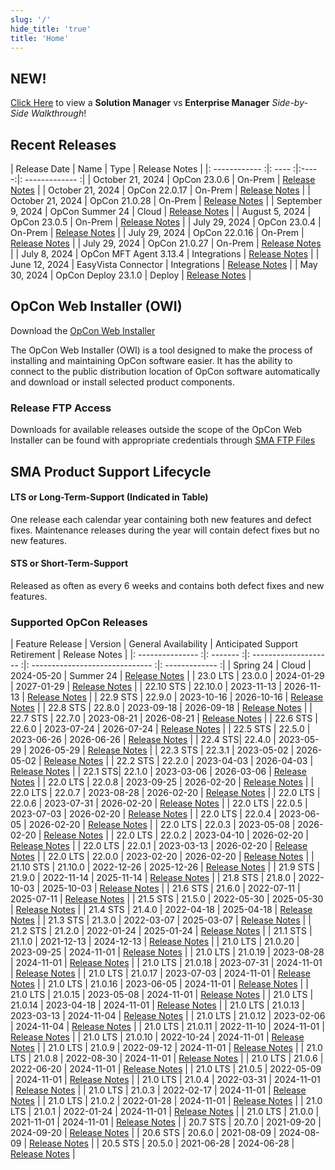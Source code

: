 ```yaml
---
slug: '/'
hide_title: 'true'
title: 'Home'
---
```


## NEW!

[Click Here](sm_vs_em) to view a **Solution Manager** vs **Enterprise Manager** *Side-by-Side Walkthrough*!

## Recent Releases

| Release Date | Name | Type | Release Notes |
|: ------------ :|: ---- :|:-----:|: ------------- :|
| October 21, 2024 | OpCon 23.0.6 | On-Prem | [Release Notes](https://help.smatechnologies.com/opcon/core/v23.0/release-notes#opcon-2306) |
| October 21, 2024 | OpCon 22.0.17 | On-Prem | [Release Notes](https://help.smatechnologies.com/opcon/core/v22.0/release-notes#opcon-22017) |
| October 21, 2024 | OpCon 21.0.28 | On-Prem | [Release Notes](https://help.smatechnologies.com/opcon/core/v21.0/release-notes#opcon-21028) | 
| September 9, 2024 | OpCon Summer 24 | Cloud | [Release Notes](https://help.smatechnologies.com/opcon/core/release-notes) |
| August 5, 2024 | OpCon 23.0.5 | On-Prem | [Release Notes](https://help.smatechnologies.com/opcon/core/v23.0/release-notes#opcon-2305) |
| July 29, 2024 | OpCon 23.0.4 | On-Prem | [Release Notes](https://help.smatechnologies.com/opcon/core/v23.0/release-notes#opcon-2304) |
| July 29, 2024 | OpCon 22.0.16 | On-Prem | [Release Notes](https://help.smatechnologies.com/opcon/core/v22.0/release-notes#opcon-22016) |
| July 29, 2024 | OpCon 21.0.27 | On-Prem | [Release Notes](https://help.smatechnologies.com/opcon/core/v21.0/release-notes#opcon-21027) | 
| July 8, 2024 | OpCon MFT Agent 3.13.4 | Integrations | [Release Notes](https://help.smatechnologies.com/opcon/agents/opconmft/release-notes) |
| June 12, 2024 | EasyVista Connector | Integrations | [Release Notes](https://help.smatechnologies.com/opcon/connectors/easyvista/release-notes) |
| May 30, 2024 | OpCon Deploy 23.1.0 | Deploy | [Release Notes](https://help.smatechnologies.com/opcon/deploy/release-notes) |

## OpCon Web Installer (OWI)

Download the [OpCon Web Installer](https://smatechnologies.hosted-by-files.com/OpConPublicUtilities/OpConWebInstaller.zip)

The OpCon Web Installer (OWI) is a tool designed to make the process of installing and maintaining OpCon software easier. It has the ability to connect to the public distribution location of OpCon software automatically and download or install selected product components.

### Release FTP Access

Downloads for available releases outside the scope of the OpCon Web Installer can be found with appropriate credentials through [SMA FTP Files](https://files.smatechnologies.com/files/)

## SMA Product Support Lifecycle

#### LTS or Long-Term-Support (Indicated in Table)

One release each calendar year containing both new features and defect fixes. Maintenance releases during the year will contain defect fixes but no new features.

#### STS or Short-Term-Support

Released as often as every 6 weeks and contains both defect fixes and new features.


### Supported OpCon Releases

| Feature Release | Version | General Availability | Anticipated Support Retirement | Release Notes |
|: --------------- :|: ------- :|: -------------------- :|: ------------------------------ :|: ------------- :|
| Spring 24 | Cloud | 2024-05-20 | Summer 24 | [Release Notes](https://help.smatechnologies.com/opcon/core/release-notes) |
| 23.0 LTS | 23.0.0 | 2024-01-29 | 2027-01-29 | [Release Notes](https://help.smatechnologies.com/opcon/core/v23.0/release-notes#opcon-2300) |
| 22.10 STS | 22.10.0 | 2023-11-13 | 2026-11-13 | [Release Notes](opcon-release-notes-22/#opcon-22100) |
| 22.9 STS | 22.9.0 | 2023-10-16 | 2026-10-16 | [Release Notes](opcon-release-notes-22#opcon-2290) |
| 22.8 STS | 22.8.0 | 2023-09-18 | 2026-09-18 | [Release Notes](opcon-release-notes-22/#opcon-2280) |
| 22.7 STS | 22.7.0 | 2023-08-21 | 2026-08-21 | [Release Notes](opcon-release-notes-22/#opcon-2270) |
| 22.6 STS | 22.6.0 | 2023-07-24 | 2026-07-24 | [Release Notes](opcon-release-notes-22#opcon-2260) |
| 22.5 STS | 22.5.0 | 2023-06-26 | 2026-06-26 | [Release Notes](opcon-release-notes-22/#opcon-2250) |
| 22.4 STS| 22.4.0 | 2023-05-29 | 2026-05-29 | [Release Notes](opcon-release-notes-22/#opcon-2240) |
| 22.3 STS | 22.3.1 | 2023-05-02 | 2026-05-02 | [Release Notes](opcon-release-notes-22/#opcon-2231) |
| 22.2 STS | 22.2.0 | 2023-04-03 | 2026-04-03 | [Release Notes](opcon-release-notes-22/#opcon-2220) |
| 22.1 STS| 22.1.0 | 2023-03-06 | 2026-03-06 | [Release Notes](opcon-release-notes-22/#opcon-2210) |
| 22.0 LTS | 22.0.8 | 2023-09-25 | 2026-02-20 | [Release Notes](https://help.smatechnologies.com/opcon/core/v22.0/release-notes/#opcon-2208) |
| 22.0 LTS | 22.0.7 | 2023-08-28 | 2026-02-20 | [Release Notes](https://help.smatechnologies.com/opcon/core/v22.0/release-notes/#opcon-2207) |
| 22.0 LTS | 22.0.6 | 2023-07-31 | 2026-02-20 | [Release Notes](https://help.smatechnologies.com/opcon/core/v22.0/release-notes/#opcon-2206) |
| 22.0 LTS | 22.0.5 | 2023-07-03 | 2026-02-20 | [Release Notes](https://help.smatechnologies.com/opcon/core/v22.0/release-notes/#opcon-2205) |
| 22.0 LTS | 22.0.4 | 2023-06-05 | 2026-02-20 | [Release Notes](https://help.smatechnologies.com/opcon/core/v22.0/release-notes/#opcon-2204) |
| 22.0 LTS | 22.0.3 | 2023-05-08 | 2026-02-20 | [Release Notes](https://help.smatechnologies.com/opcon/core/v22.0/release-notes/#opcon-2203) |
| 22.0 LTS | 22.0.2 | 2023-04-10 | 2026-02-20 | [Release Notes](https://help.smatechnologies.com/opcon/core/v22.0/release-notes/#opcon-2202) |
| 22.0 LTS | 22.0.1 | 2023-03-13 | 2026-02-20 | [Release Notes](https://help.smatechnologies.com/opcon/core/v22.0/release-notes/#opcon-2201) |
| 22.0 LTS | 22.0.0 | 2023-02-20 | 2026-02-20 | [Release Notes](https://help.smatechnologies.com/opcon/core/v22.0/release-notes/#opcon-2200) |
| 21.10 STS | 21.10.0 | 2022-12-26 | 2025-12-26 | [Release Notes](opcon-release-notes-21/#opcon-21100) |
| 21.9 STS | 21.9.0 | 2022-11-14 | 2025-11-14 | [Release Notes](opcon-release-notes-21/#opcon-2190) |
| 21.8 STS | 21.8.0 | 2022-10-03 | 2025-10-03 | [Release Notes](opcon-release-notes-21/#opcon-2180) |
| 21.6 STS | 21.6.0 | 2022-07-11 | 2025-07-11 | [Release Notes](opcon-release-notes-21/#opcon-2160) |
| 21.5 STS | 21.5.0 | 2022-05-30 | 2025-05-30 | [Release Notes](opcon-release-notes-21/#opcon-2150) |
| 21.4 STS | 21.4.0 | 2022-04-18 | 2025-04-18 | [Release Notes](opcon-release-notes-21/#opcon-2140) |
| 21.3 STS | 21.3.0 | 2022-03-07 | 2025-03-07 | [Release Notes](opcon-release-notes-21/#opcon-2130) |
| 21.2 STS | 21.2.0 | 2022-01-24 | 2025-01-24 | [Release Notes](opcon-release-notes-21/#opcon-2120) |
| 21.1 STS | 21.1.0 | 2021-12-13 | 2024-12-13 | [Release Notes](opcon-release-notes-21/#opcon-2110) |
| 21.0 LTS | 21.0.20 | 2023-09-25 | 2024-11-01 | [Release Notes](https://help.smatechnologies.com/opcon/core/v21.0/release-notes/#opcon-21020) |
| 21.0 LTS | 21.0.19 | 2023-08-28 | 2024-11-01 | [Release Notes](https://help.smatechnologies.com/opcon/core/v21.0/release-notes/#opcon-21019) |
| 21.0 LTS | 21.0.18 | 2023-07-31 | 2024-11-01 | [Release Notes](https://help.smatechnologies.com/opcon/core/v21.0/release-notes/#opcon-21018) |
| 21.0 LTS | 21.0.17 | 2023-07-03 | 2024-11-01 | [Release Notes](https://help.smatechnologies.com/opcon/core/v21.0/release-notes/#opcon-21017) |
| 21.0 LTS | 21.0.16 | 2023-06-05 | 2024-11-01 | [Release Notes](https://help.smatechnologies.com/opcon/core/v21.0/release-notes/#opcon-21016) |
| 21.0 LTS | 21.0.15 | 2023-05-08 | 2024-11-01 | [Release Notes](https://help.smatechnologies.com/opcon/core/v21.0/release-notes/#opcon-21015) |
| 21.0 LTS | 21.0.14 | 2023-04-18 | 2024-11-01 | [Release Notes](https://help.smatechnologies.com/opcon/core/v21.0/release-notes/#opcon-21014) |
| 21.0 LTS | 21.0.13 | 2023-03-13 | 2024-11-04 | [Release Notes](https://help.smatechnologies.com/opcon/core/v21.0/release-notes/#opcon-210130) |
| 21.0 LTS | 21.0.12 | 2023-02-06 | 2024-11-04 | [Release Notes](https://help.smatechnologies.com/opcon/core/v21.0/release-notes/#opcon-21012) |
| 21.0 LTS | 21.0.11 | 2022-11-10 | 2024-11-01 | [Release Notes](https://help.smatechnologies.com/opcon/core/v21.0/release-notes/#opcon-21011) |
| 21.0 LTS | 21.0.10 | 2022-10-24 | 2024-11-01 | [Release Notes](https://help.smatechnologies.com/opcon/core/v21.0/release-notes/#opcon-21012) |
| 21.0 LTS | 21.0.9 | 2022-09-12 | 2024-11-01 | [Release Notes](https://help.smatechnologies.com/opcon/core/v21.0/release-notes/#opcon-2109) |
| 21.0 LTS | 21.0.8 | 2022-08-30 | 2024-11-01 | [Release Notes](https://help.smatechnologies.com/opcon/core/v21.0/release-notes/#opcon-2108) |
| 21.0 LTS | 21.0.6 | 2022-06-20 | 2024-11-01 | [Release Notes](https://help.smatechnologies.com/opcon/core/v21.0/release-notes/#opcon-2106) |
| 21.0 LTS | 21.0.5 | 2022-05-09 | 2024-11-01 | [Release Notes](https://help.smatechnologies.com/opcon/core/v21.0/release-notes/#opcon-2105) |
| 21.0 LTS | 21.0.4 | 2022-03-31 | 2024-11-01 | [Release Notes](https://help.smatechnologies.com/opcon/core/v21.0/release-notes/#opcon-2104) |
| 21.0 LTS | 21.0.3 | 2022-02-17 | 2024-11-01 | [Release Notes](https://help.smatechnologies.com/opcon/core/v21.0/release-notes/#opcon-2103) |
| 21.0 LTS | 21.0.2 | 2022-01-28 | 2024-11-01 | [Release Notes](https://help.smatechnologies.com/opcon/core/v21.0/release-notes/#opcon-2102) |
| 21.0 LTS | 21.0.1 | 2022-01-24 | 2024-11-01 | [Release Notes](https://help.smatechnologies.com/opcon/core/v21.0/release-notes/#opcon-2101) |
| 21.0 LTS | 21.0.0 | 2021-11-01 | 2024-11-01 | [Release Notes](https://help.smatechnologies.com/opcon/core/v21.0/release-notes/#opcon-2100)  | 
| 20.7 STS | 20.7.0 | 2021-09-20 | 2024-09-20 | [Release Notes](opcon-release-notes-20/#version-2070) |
| 20.6 STS | 20.6.0 | 2021-08-09 | 2024-08-09 | [Release Notes](opcon-release-notes-20/#version-2060)  |
| 20.5 STS | 20.5.0 | 2021-06-28 | 2024-06-28 | [Release Notes](opcon-release-notes-20/#version-2050) |
